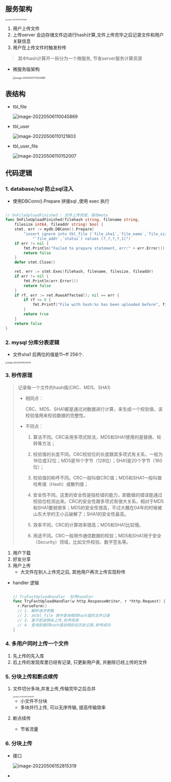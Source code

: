 ## 服务架构

<img src="https://raw.githubusercontent.com/hellolib/pictures/main/Typora/pic-00-gitee/image-20220506114008889.png" alt="image-20220506114008889" style="zoom:33%;" />![]()

1. 用户上传文件
2. 上传server 会边存储文件边进行hash计算,文件上传完毕之后记录文件和用户关联信息
3. 用户在上传文件时触发秒传

> 其中hash计算开一拆分为一个微服务, 节省server服务计算资源

- 微服务版架构

  <img src="https://raw.githubusercontent.com/hellolib/pictures/main/Typora/pic-00-gitee/image-20220507173523990.png" alt="image-20220507173523990" style="zoom:50%;" />

## 表结构

- tbl_file

  ![image-20220506110045869](https://raw.githubusercontent.com/hellolib/pictures/main/Typora/pic-00-gitee/image-20220506110045869.png)

- tbl_user

  ![image-20220506110121803](https://raw.githubusercontent.com/hellolib/pictures/main/Typora/pic-00-gitee/image-20220506110121803.png)

- tbl_user_file

  ![image-20220506110152007](https://raw.githubusercontent.com/hellolib/pictures/main/Typora/pic-00-gitee/image-20220506110152007.png)

## 代码逻辑

> 

### 1. database/sql 防止sql注入

- 使用DBConn().Prepare 拼接sql ,使用 exec 执行

```go

// OnFileUploadFinished : 文件上传完成，保存meta
func OnFileUploadFinished(filehash string, filename string,
	filesize int64, fileaddr string) bool {
	stmt, err := mydb.DBConn().Prepare(
		"insert ignore into tbl_file (`file_sha1`,`file_name`,`file_size`," +
			"`file_addr`,`status`) values (?,?,?,?,1)")
	if err != nil {
		fmt.Println("Failed to prepare statement, err:" + err.Error())
		return false
	}
	defer stmt.Close()

	ret, err := stmt.Exec(filehash, filename, filesize, fileaddr)
	if err != nil {
		fmt.Println(err.Error())
		return false
	}
	if rf, err := ret.RowsAffected(); nil == err {
		if rf <= 0 {
			fmt.Printf("File with hash:%s has been uploaded before", filehash)
		}
		return true
	}
	return false
}

```



### 2. mysql 分库分表逻辑

- 文件sha1 后两位的值是11~ff 256个.

<img src="https://raw.githubusercontent.com/hellolib/pictures/main/Typora/pic-00-gitee/image-20220504181249178.png" alt="image-20220504181249178" style="zoom:40%;" />

### 3. 秒传原理

> 记录每一个文件的hash值(CRC、MD5、SHA1)
>
> - 相同点：
>
>   CRC、MD5、SHA1都是通过对数据进行计算，来生成一个校验值，该校验值用来校验数据的完整性。
>
> - 不同点：
>
>   1. 算法不同。CRC采用多项式除法，MD5和SHA1使用的是替换、轮转等方法；
>
>   2. 校验值的长度不同。CRC校验位的长度跟其多项式有关系，一般为16位或32位；MD5是16个字节（128位）；SHA1是20个字节（160位）；
>
>   3. 校验值的称呼不同。CRC一般叫做CRC值；MD5和SHA1一般叫做哈希值（Hash）或散列值；
>
>   4. 安全性不同。这里的安全性是指检错的能力，即数据的错误能通过校验位检测出来。CRC的安全性跟多项式有很大关系，相对于MD5和SHA1要弱很多；MD5的安全性很高，不过大概在04年的时候被山东大学的王小云破解了；SHA1的安全性最高。
>
>   5. 效率不同，CRC的计算效率很高；MD5和SHA1比较慢。
>
>   6. 用途不同。CRC一般用作通信数据的校验；MD5和SHA1用于安全（Security）领域，比如文件校验、数字签名等。

1. 用户下载
2. 好友分享
3. 用户上传
   - 大文件在别人上传完之后, 其他用户再次上传实现秒传

- handler 逻辑

  ```go
  
  // TryFastUploadHandler  秒传handler
  func TryFastUploadHandler(w http.ResponseWriter, r *http.Request) {
  	r.ParseForm()
  	// 1. 解析请求参数
  	// 2. 从tbl_file 表中查询相同hash值的文件记录
  	// 3. 查不到说明未上传,秒传失败
  	// 4. 查询到相同hash值说明存在历史记录,秒传成功
  }
  ```

  

### 4. 多用户同时上传一个文件

1. 先上传的先入库
2. 后上传的发现库里已经有记录, 只更新用户表, 并删除已经上传的文件

### 5. 分块上传和断点续传

1. 文件切分多块,并发上传,传输完毕之后合并

   <img src="https://raw.githubusercontent.com/hellolib/pictures/main/Typora/pic-00-gitee/image-20220506113945255.png" alt="image-20220506113945255" style="zoom: 33%;" />

   - 小文件不分块
   - 多块并行上传, 可以无序传输, 提高传输效率

2. 断点续传

   - 节省流量

### 6. 分块上传

- 接口

  ![image-20220506152815319](https://raw.githubusercontent.com/hellolib/pictures/main/Typora/pic-00-gitee/image-20220506152815319.png)

- 